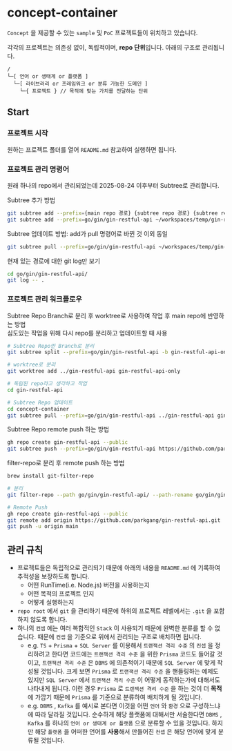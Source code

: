 # concept-container

`Concept` 을 제공할 수 있는 `sample` 및 `PoC` 프로젝트들이 위치하고 있습니다.

각각의 프로젝트는 의존성 없이, 독립적이며, **repo 단위**입니다. 아래의 구조로 관리됩니다.

```
/
└─[ 언어 or 생태계 or 플랫폼 ]
  └─[ 라이브러리 or 프레임워크 or 분류 가능한 도메인 ]
    └─{ 프로젝트 } // 목적에 맞는 가치를 전달하는 단위
```

## Start

### 프로젝트 시작

원하는 프로젝트 폴더를 열어 `README.md` 참고하여 실행하면 됩니다.

### 프로젝트 관리 명령어

원래 하나의 repo에서 관리되었는데 2025-08-24 이후부터 Subtree로 관리합니다.

Subtree 추가 방법

```bash
git subtree add --prefix={main repo 경로} {subtree repo 경로} {subtree repo branch 명}
git subtree add --prefix=go/gin/gin-restful-api ~/workspaces/temp/gin-restful-api main
```

Subtree 업데이트 방법: add가 pull 명령어로 바뀐 것 이외 동일

```bash
git subtree pull --prefix=go/gin/gin-restful-api ~/workspaces/temp/gin-restful-api main
```

현재 있는 경로에 대한 git log만 보기

```bash
cd go/gin/gin-restful-api/
git log -- .
```

### 프로젝트 관리 워크플로우

Subtree Repo Branch로 분리 후 worktree로 사용하여 작업 후 main repo에 반영하는 방법  
심도있는 작업을 위해 다시 repo를 분리하고 업데이트할 때 사용

```bash
# Subtree Repo만 Branch로 분리
git subtree split --prefix=go/gin/gin-restful-api -b gin-restful-api-only

# worktree로 분리
git worktree add ../gin-restful-api gin-restful-api-only

# 독립된 repo라고 생각하고 작업
cd gin-restful-api

# Subtree Repo 업데이트
cd concept-container
git subtree pull --prefix=go/gin/gin-restful-api ../gin-restful-api gin-restful-api-only
```

Subtree Repo remote push 하는 방법

```bash
gh repo create gin-restful-api --public
git subtree push --prefix=go/gin/gin-restful-api https://github.com/parkgang/gin-restful-api.git main
```

filter-repo로 분리 후 remote push 하는 방법

```bash
brew install git-filter-repo

# 분리
git filter-repo --path go/gin/gin-restful-api/ --path-rename go/gin/gin-restful-api/:

# Remote Push
gh repo create gin-restful-api --public
git remote add origin https://github.com/parkgang/gin-restful-api.git
git push -u origin main
```

## 관리 규칙

- 프로젝트들은 독립적으로 관리되기 때문에 아래의 내용을 `README.md` 에 기록하여 추적성을 보장하도록 합니다.
  - 어떤 RunTime(i.e. Node.js) 버전을 사용하는지
  - 어떤 목적의 프로젝트 인지
  - 어떻게 실행하는지
- `repo root` 에서 `git` 을 관리하기 때문에 하위의 프로젝트 레벨에서는 `.git` 을 포함하지 않도록 합니다.
- 하나의 `컨셉` 에는 여러 복합적인 `Stack` 이 사용되기 때문에 완벽한 분류를 할 수 없습니다. 때문에 `컨셉` 을 기준으로 위에서 관리되는 구조로 배치하면 됩니다.
  - e.g. `TS` + `Prisma` + `SQL Server` 를 이용해서 `트랜잭션 격리 수준` 의 `컨셉` 을 정리하려고 한다면 코드에는 `트랜잭션 격리 수준` 을 위한 `Prisma` 코드도 들어갈 것이고, `트랜잭션 격리 수준` 은 `DBMS` 에 의존적이기 때문에 `SQL Server` 에 맞게 작성될 것입니다. 크게 보면 `Prisma` 로 `트랜잭션 격리 수준` 을 핸들링하는 예제도 있지만 `SQL Server` 에서 `트랜잭션 격리 수준` 이 어떻게 동작하는가에 대해서도 나타내게 됩니다. 이런 경우 `Prisma` 로 `트랜잭션 격리 수준` 을 하는 것이 더 **목적**에 가깝기 때문에 `Prisma` 를 기준으로 분류하여 배치하게 될 것입니다.
  - e.g. `DBMS` , `Kafka` 를 예시로 본다면 이것을 어떤 `언어` 와 `환경` 으로 구성하느냐에 따라 달라질 것입니다. 순수하게 해당 플랫폼에 대해서만 서술한다면 `DBMS` , `Kafka` 를 하나의 `언어 or 생태계 or 플랫폼` 으로 분류할 수 있을 것입니다. 하지만 해당 `플랫폼` 을 어떠한 언어를 **사용**해서 만들어진 `컨셉` 은 해당 언어에 맞게 분류될 것입니다.

